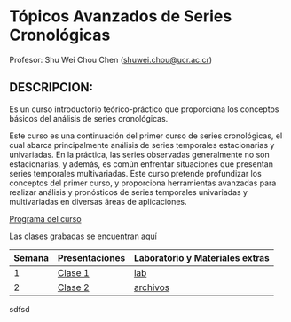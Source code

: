 # Tópicos Avanzados de Series Cronológicas

Profesor: Shu Wei Chou Chen (<shuwei.chou@ucr.ac.cr>)

## DESCRIPCION:

Es un curso introductorio teórico-práctico que proporciona los conceptos
básicos del análisis de series cronológicas.

Este curso es una continuación del primer curso de series cronológicas,
el cual abarca principalmente análisis de series temporales
estacionarias y univariadas. En la práctica, las series observadas
generalmente no son estacionarias, y además, es común enfrentar
situaciones que presentan series temporales multivariadas. Este curso
pretende profundizar los conceptos del primer curso, y proporciona
herramientas avanzadas para realizar análisis y pronósticos de series
temporales univariadas y multivariadas en diversas áreas de
aplicaciones.

[Programa del
curso](https://shuwei325.github.io/SP1633-II21/SP2600-programa.pdf)

Las clases grabadas se encuentran
[aquí](https://youtube.com/playlist?list=PL81c0Y-B3uz1Vf_SsNyqssyX6QAhphXFB)

| Semana | Presentaciones                                                 | Laboratorio y Materiales extras                             |
|--------|----------------------------------------------------------------|-------------------------------------------------------------|
| 1      | [Clase 1](https://shuwei325.github.io/SP2600-I22/clase01.html) | [lab](https://shuwei325.github.io/SP1633-II21/lab01.R)      |
| 2      | [Clase 2](https://shuwei325.github.io/SP2600-I22/clase02.html) | [archivos](https://shuwei325.github.io/SP1633-II21/lab02.R) |

sdfsd
